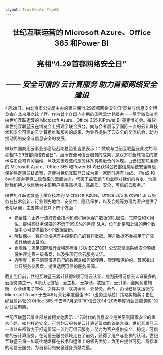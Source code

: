 ```yaml
---
layout: TrustCenterPageCN
---
```

<div class="row-fluid">
   <div class="span">
      <div>
         <div class="row-fluid grid-container mscom-grid-container subpageBody noBottomBorder" data-view4="2" data-view3="2" data-view2="2" data-view1="1" data-cols="2">
             <h1 style="font-size:24px; text-align:center;"><strong>世纪互联运营的 Microsoft Azure、Office 365 和Power BI </strong></h1>
             <h1 style="font-size:24px; text-align:center;"><strong>亮相“4.29首都网络安全日”  </strong></h1>
             <h1 style="font-size:24px; text-align:center;"><strong><i>—— 安全可信的 云计算服务 助力首都网络安全建设</i></strong></h1>
             <p>4月28日，由北京市公安局主办的第三届“4.29首都网络安全日”网络与信息安全博览会在北京展览馆举行。作为首个在国内商用的国际云计算服务——基于微软技术由世纪互联运营的 Microsoft Azure、Office 365 和Power BI 亮相博览会。微软和世纪互联蓝云在博览会上搭建了联合展台，向与会者展示了国际一流的云计算技术和安全可信的云计算运维和服务的成果，为业界提供了云安全的交流机会，助力推动网络安全与信息安全的发展。 </p>
             <p>微软中国商用云事业部高级战略总监孔睿思表示：“ 微软与世纪互联蓝云此次共同亮相“4.29首都网络安全日”，展示安全可信云服务的成果，是双方将全球领先的技术与安全可靠的运维、以及完善规范的服务体系有机融合的体现。由世纪互联运营的 Microsoft Azure、Office 365 和Power BI 均已获得公安部信息系统安全等级保护评定第三级备案，这使得世纪互联蓝云成为第一家同时拥有 IaaS、 PaaS 和 SaaS 服务等保三级备案的云服务商，代表了监管部门和业界对我们的肯定，也激励我们持之以恒地为中国用户提供高标准、高品质、安全、可信的云服务。” </p>
             <p>由世纪互联运营基于微软技术的 Microsoft Azure、Office 365 和Power BI 云服务在技术创新、行业领先地位、安全性、隐私保护，以及合规等方面为客户提供了长期承诺，主要体现在以下四个方面： </p>
             <ul style="list-style:inherit;padding-left:30px;">
                <li>安全性：业界一流的安全技术和流程确保客户数据的机密性、完整性和可用性。提供有财务保障的不低于99.9%的月度 SLA，位于北京和上海的两个数据中心可提供最多6个数据备份。 </li>
                <li>隐私保护：客户全权拥有并控制自己的客户数据。客户数据不会被用于广告或其他商业目的。 </li>
                <li>合规性：满足国际和行业特定标准 ISO/IEC27001, 公安部信息系统安全等级保护评定第三级备案，以及多项可信云服务认证。 </li>
                <li>透明度：客户清楚知道自己的数据是如何被使用、管理和保护的。首家推出公开服务仪表盘，提供透明可信的服务保障。 </li>
             </ul>
             <p>截止到目前，世纪互联蓝云累计获得9项可信云认证，成为获得可信云认证最多的云服务商之一，9项认证包括：云主机、云存储、数据库、云引擎、全网负载均衡、企业级电子邮件、文件共享、联机会议、云备份。此外，由世纪互联运营的 Microsoft Azure 于去年9月荣获年度最佳 BC（业务连续性）策略实施奖；由世纪互联运营的 Office 365 于去年7月荣获“可信云2014-2015年度行业云服务奖”的办公应用奖。 </p>
             <p>世纪互联蓝云事业部总裁柯文达表示：“云时代的信息安全是关系到国家安全的重大问题，如何打造安全、可信的云服务是云计算运营商的首要大事。世纪互联蓝云一直以来都致力于打造国际一流的可信云服务，努力为客户提供安全、稳定、可信赖的云计算服务，在可信云服务领域走在了前列，获得了用户与业界的认可。世纪互联蓝云将一如既往地发挥在技术和运维上的领先优势，为用户提供可见、高标准的可信云服务，为首都网络安全健身贡献力量。</p>
         </div>
      </div>
   </div>
</div>
<div class="row-fluid" data-view4="1" data-view3="1" data-view2="1" data-view1="1" data-cols="1">
   <div class="span bp0-col-1-1 bp1-col-1-1 bp2-col-1-1 bp3-col-1-1"></div>
</div>